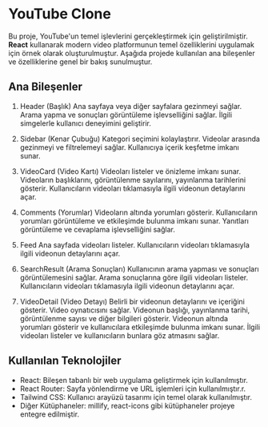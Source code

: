 # YouTube Clone

Bu proje, YouTube'un temel işlevlerini gerçekleştirmek için geliştirilmiştir. **React** kullanarak modern video platformunun temel özelliklerini uygulamak için örnek olarak oluşturulmuştur. Aşağıda projede kullanılan ana bileşenler ve özelliklerine genel bir bakış sunulmuştur.

## Ana Bileşenler
1. Header (Başlık)
Ana sayfaya veya diğer sayfalara gezinmeyi sağlar.
Arama yapma ve sonuçları görüntüleme işlevselliğini sağlar.
İlgili simgelerle kullanıcı deneyimini geliştirir.

3. Sidebar (Kenar Çubuğu)
Kategori seçimini kolaylaştırır.
Videolar arasında gezinmeyi ve filtrelemeyi sağlar.
Kullanıcıya içerik keşfetme imkanı sunar.

5. VideoCard (Video Kartı)
Videoları listeler ve önizleme imkanı sunar.
Videoların başlıklarını, görüntülenme sayılarını, yayınlanma tarihlerini gösterir.
Kullanıcıların videoları tıklamasıyla ilgili videonun detaylarını açar.

7. Comments (Yorumlar)
Videoların altında yorumları gösterir.
Kullanıcıların yorumları görüntüleme ve etkileşimde bulunma imkanı sunar.
Yanıtları görüntüleme ve cevaplama işlevselliğini sağlar.

9. Feed
Ana sayfada videoları listeler.
Kullanıcıların videoları tıklamasıyla ilgili videonun detaylarını açar.

11. SearchResult (Arama Sonuçları)
Kullanıcının arama yapması ve sonuçları görüntülemesini sağlar.
Arama sonuçlarına göre ilgili videoları listeler.
Kullanıcıların videoları tıklamasıyla ilgili videonun detaylarını açar.

13. VideoDetail (Video Detayı)
Belirli bir videonun detaylarını ve içeriğini gösterir.
Video oynatıcısını sağlar.
Videonun başlığı, yayınlanma tarihi, görüntülenme sayısı ve diğer bilgileri gösterir.
Videonun altında yorumları gösterir ve kullanıcılara etkileşimde bulunma imkanı sunar.
İlgili videoları listeler ve kullanıcıların bunlara göz atmasını sağlar.

## Kullanılan Teknolojiler
* React: Bileşen tabanlı bir web uygulama geliştirmek için kullanılmıştır.
* React Router: Sayfa yönlendirme ve URL işlemleri için kullanılmıştır.r.
* Tailwind CSS: Kullanıcı arayüzü tasarımı için temel olarak kullanılmıştır.
* Diğer Kütüphaneler: millify, react-icons gibi kütüphaneler projeye entegre edilmiştir.
 
